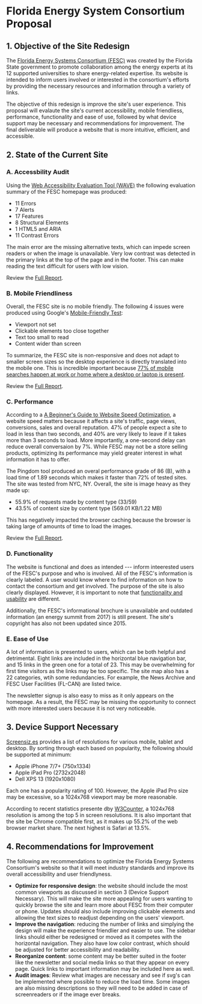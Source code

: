 # Florida Energy System Consortium Proposal

## 1. Objective of the Site Redesign
The [Florida Energy Systems Consortium (FESC)](http://floridaenergy.ufl.edu/) was created by the Florida State government to promote collaboration among the energy experts at its 12 supported universities to share energy-related expertise. Its website is intended to inform users involved or interested in the consortium's efforts by providing the necessary resources and information through a variety of links.

The objective of this redesign is improve the site's user experience. This proposal will evalaute the site's current accessibility, mobile friendliess, performance, functionality and ease of use, followed by what device support may be necessary and recommendations for improvement. The final deliverable will produce a website that is more intuitive, efficient, and accessible.

## 2. State of the Current Site
### A. Accessbility Audit
Using the [Web Accessibility Evaluation Tool (WAVE)](http://wave.webaim.org/) the following evaluation summary of the FESC homepage was produced:
* 11 Errors
* 7 Alerts
* 17 Features
* 8 Structural Elements
* 1 HTML5 and ARIA
* 11 Contrast Errors

The main error are the missing alternative texts, which can impede screen readers or when the image is unavailable. Very low contrast was detected in the primary links at the top of the page and in the footer. This can make reading the text difficult for users with low vision. 

Review the [Full Report](http://wave.webaim.org/report#/http://floridaenergy.ufl.edu/).

### B. Mobile Friendliness
Overall, the FESC site is no mobile friendly. The following 4 issues were produced using Google's [Mobile-Friendly Test](https://search.google.com/test/mobile-friendly):
* Viewport not set
* Clickable elements too close together
* Text too small to read
* Content wider than screen

To summarize, the FESC site is non-responsive and does not adapt to smaller screen sizes so the desktop experience is directly translated into the mobile one. This is incredible important because [77% of mobile searches happen at work or home where a desktop or laptop is present](http://www.openvine.com/small-business-internet-blog/why-does-responsive-design-matter).

Review the [Full Report](https://search.google.com/test/mobile-friendly?id=Tv9Qmr6Ps6DZDmQ12_04_g).

### C. Performance
According to a [A Beginner's Guide to Website Speed Optimization](https://firstsiteguide.com/website-speed/), a website speed matters because it affects a site's traffic, page views, conversions, sales and overall reputation. 47% of people expect a site to load in less than two seconds, and 40% are very likely to leave if it takes more than 3 seconds to load. More importantly, a one-second delay can reduce overall conversaion by 7%. While FESC may not be a store selling products, optimizing its performance may yield greater interest in what information it has to offer.

The Pingdom tool produced an overal performance grade of 86 (B), with a load time of 1.89 seconds which makes it faster than 72% of tested sites. The site was tested from NYC, NY. Overall, the site is image heavy as they made up:
* 55.9% of requests made by content type (33/59)
* 43.5% of content size by content type (569.01 KB/1.22 MB)

This has negatively impacted the browser caching because the browser is taking large of amounts of time to load the images. 

Review the [Full Report](https://tools.pingdom.com/#!/cEQOGo/http://floridaenergy.ufl.edu/).

### D. Functionality
The website is functional and does as intended --- inform inteerested users of the FESC's purpose and who is involved. All of the FESC's information is clearly labeled. A user would know where to find information on how to contact the consortium and get involved. The purpose of the site is also clearly displayed. However, it is important to note that [functionality and usability](https://www.qualitestgroup.com/white-papers/functional-testing-vs-usability-testing/) are different.

Additionally, the FESC's informational brochure is unavailable and outdated information (an energy summit from 2017) is still present. The site's copyright has also not been updated since 2015.

### E. Ease of Use
A lot of information is presented to users, which can be both helpful and detrimental. Eight links are included in the horizontal blue navigation bar, and 15 links in the green one for a total of 23. This may be overwhelming for first time visitors as the links may be too specific. The site map also has a 22 categories, wtih some redundancies. For example, the News Archive and FESC User Facilities (FL-CAN) are listed twice.

The newsletter signup is also easy to miss as it only appears on the homepage. As a result, the FESC may be missing the opportunity to connect with more interested users because it is not very noticeable.

## 3. Device Support Necessary
[Screensiz.es](http://screensiz.es/) provides a list of resolutions for various mobile, tablet and desktop. By sorting through each based on popularity, the following should be supported at minimum: 
* Apple iPhone 7/7+ (750x1334)
* Apple iPad Pro (2732x2048)
* Dell XPS 13 (1920x1080)

Each one has a popularity rating of 100. However, the Apple iPad Pro size may be excessive, so a 1024x768 viewport may be more reasonable. 

According to recent statistics presente dby [W3Counter](https://www.w3counter.com/globalstats.php), a 1024x768 resolution is among the top 5 in screen resolutions. It is also important that the site be Chrome compatible first, as it makes up 55.2% of the web browser market share. The next highest is Safari at 13.5%.

## 4. Recommendations for Improvement
The following are recommendations to optimize the Florida Energy Systems Consortium's website so that it will meet industry standards and improve its overall accessibility and user friendlyness.
* **Optimize for responsive design**: the website should include the most common viewports as discussed in section 3 (Device Support Necessary). This will make the site more appealing for users wanting to quickly browse the site and learn more about FESC from their computer or phone. Updates should also include improving clickable elements and allowing the text sizes to readjust depending on the users' viewport.
* **Improve the navigation**: reducing the number of links and simplying the design will make the experience friendlier and easier to use. The sidebar links should either be redesigned or moved as it competes with the horizontal navigation. They also have low color contrast, which should be adjusted for better accessibility and readability. 
* **Reorganize content**: some content may be better suited in the footer like the newsletter and social media links so that they appear on every page. Quick links to important information may be included here as well. 
* **Audit images**: Review what images are necessary and see if svg's can be implemented where possible to reduce the load time. Some images are also missing descriptions so they will need to be added in case of screenreaders or if the image ever breaks.
